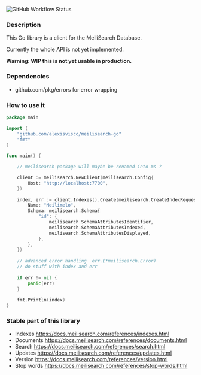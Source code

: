 ![GitHub Workflow Status](https://img.shields.io/github/workflow/status/meilisearch/meilisearch-go/Go)

### Description

This Go library is a client for the MeiliSearch Database. 

Currently the whole API is not yet implemented. 

**Warning: WIP this is not yet usable in production.**

### Dependencies

- github.com/pkg/errors for error wrapping

### How to use it

```go
package main

import (
    "github.com/alexisvisco/meilisearch-go"
    "fmt"
)

func main() {

    // meilisearch package will maybe be renamed into ms ?

    client := meilisearch.NewClient(meilisearch.Config{
        Host: "http://localhost:7700",
    })
    
    index, err := client.Indexes().Create(meilisearch.CreateIndexRequest{
        Name: "Meilimelo",
        Schema: meilisearch.Schema{
            "id": {
                meilisearch.SchemaAttributesIdentifier,
                meilisearch.SchemaAttributesIndexed, 
                meilisearch.SchemaAttributesDisplayed, 
            },
        },
    })
    
    // advanced error handling  err.(*meilisearch.Error)
    // do stuff with index and err
    
    if err != nil {
        panic(err)
    }
    
    fmt.Println(index)
}
```

### Stable part of this library

- Indexes https://docs.meilisearch.com/references/indexes.html 
- Documents https://docs.meilisearch.com/references/documents.html 
- Search https://docs.meilisearch.com/references/search.html 
- Updates https://docs.meilisearch.com/references/updates.html 
- Version https://docs.meilisearch.com/references/version.html 
- Stop words https://docs.meilisearch.com/references/stop-words.html 
